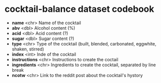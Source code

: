# cocktail-balance dataset codebook

- **name** \<chr\> Name of the cocktail
- **abv** \<dbl\> Alcohol content (%)
- **acid** \<dbl\> Acid content (?)
- **sugar** \<dbl\> Sugar content (?)
- **type** \<chr\> Type of the cocktail (built, blended, carbonated, eggwhite, shaken, stirred)
- **index** \<int\> Inde of the cocktail
- **instructions** \<chr\> Instructions to create the coctail
- **ingredients** \<chr\> Ingredients to create the cocktail, separated by line break
- **ncotw** \<chr\> Link to the reddit post about the cocktail's hystory
